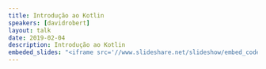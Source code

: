 ```yaml
---
title: Introdução ao Kotlin
speakers: [davidrobert]
layout: talk
date: 2019-02-04
description: Introdução ao Kotlin
embeded_slides: "<iframe src='//www.slideshare.net/slideshow/embed_code/key/prV7akaJDq9LXH' width='595' height='485' frameborder='0' marginwidth='0' marginheight='0' scrolling='no' style='border:1px solid #CCC; border-width:1px; margin-bottom:5px; max-width: 100%;' allowfullscreen> </iframe> <div style='margin-bottom:5px'> <strong> <a href='//www.slideshare.net/while42/introducao-ao-kotlin' title='Introdução ao kotlin' target='_blank'>Introdução ao kotlin</a> </strong> from <strong><a href='https://www.slideshare.net/while42' target='_blank'>David Robert Camargo de Campos</a></strong> </div>"
---
```


